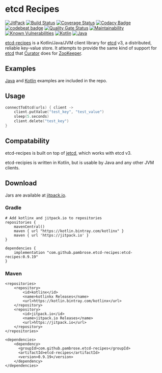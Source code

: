 # etcd Recipes

[![JitPack](https://jitpack.io/v/pambrose/etcd-recipes.svg)](https://jitpack.io/#pambrose/etcd-recipes)
[![Build Status](https://travis-ci.org/pambrose/etcd-recipes.svg?branch=master)](https://travis-ci.org/pambrose/etcd-recipes)
[![Coverage Status](https://coveralls.io/repos/github/pambrose/etcd-recipes/badge.svg)](https://coveralls.io/github/pambrose/etcd-recipes)
[![Codacy Badge](https://api.codacy.com/project/badge/Grade/e185b9c637b040bab55bdecf38b0de76)](https://www.codacy.com/manual/pambrose/etcd-recipes?utm_source=github.com&amp;utm_medium=referral&amp;utm_content=pambrose/etcd-recipes&amp;utm_campaign=Badge_Grade)
[![codebeat badge](https://codebeat.co/badges/d61556d4-22e8-44c3-b8f8-db7613fae7fc)](https://codebeat.co/projects/github-com-pambrose-etcd-recipes-master)
[![Quality Gate Status](https://sonarcloud.io/api/project_badges/measure?project=pambrose_etcd-recipes&metric=alert_status)](https://sonarcloud.io/dashboard?id=pambrose_etcd-recipes)
[![Maintainability](https://api.codeclimate.com/v1/badges/b183ced841479fbdb242/maintainability)](https://codeclimate.com/github/pambrose/etcd-recipes/maintainability)
[![Known Vulnerabilities](https://snyk.io/test/github/pambrose/etcd-recipes/badge.svg)](https://snyk.io/test/github/pambrose/etcd-recipes)
[![Kotlin](https://img.shields.io/badge/%20language-Kotlin-red.svg)](https://kotlinlang.org/)
[![Java](https://img.shields.io/badge/%20language-Java-red.svg)](https://kotlinlang.org/)

[etcd-recipes](https://github.com/pambrose/etcd-recipes) is a Kotlin/Java/JVM client library 
for [etcd](https://etcd.io) v3, a distributed, reliable key-value store. It attempts to provide the same 
kind of support for [etcd](https://etcd.io) that 
[Curator](https://curator.apache.org) does for [ZooKeeper](https://zookeeper.apache.org).

## Examples

[Java](https://github.com/pambrose/etcd-recipes/tree/master/etcd-recipe-examples/src/main/java/io/etcd/recipes/examples) 
and [Kotlin](https://github.com/pambrose/etcd-recipes/tree/master/etcd-recipe-examples/src/main/kotlin/io/etcd/recipes/examples) 
examples are included in the repo.

## Usage
```kotlin
connectToEtcd(urls) { client ->
    client.putValue("test_key", "test_value")
    sleep(5.seconds)
    client.delete("test_key")
}
```

## Compatability
etcd-recipes is built on top of [jetcd](https://github.com/etcd-io/jetcd), which works with etcd v3.

etcd-recipies is written in Kotlin, but is usable by Java and any other JVM clients.


## Download

Jars are available at [jitpack.io](https://jitpack.io/#pambrose/etcd-recipes).

### Gradle

```
# Add kotlinx and jitpack.io to repositories
repositories {
    mavenCentral()
    maven { url "https://kotlin.bintray.com/kotlinx" }
    maven { url 'https://jitpack.io' }
}

dependencies {
    implementation "com.github.pambrose.etcd-recipes:etcd-recipes:0.9.19"
}
```

### Maven

``` 
<repositories>
    <repository>
        <id>kotlinx</id>
        <name>kotlinkx Releases</name>
        <url>https://kotlin.bintray.com/kotlinx</url>
    </repository>
    <repository>
        <id>jitpack.io</id>
        <name>jitpack.io Releases</name>
        <url>https://jitpack.io</url>
    </repository>
</repositories>

<dependencies>
    <dependency>
      <groupId>com.github.pambrose.etcd-recipes</groupId>
      <artifactId>etcd-recipes</artifactId>
      <version>0.9.19</version>
    </dependency>
</dependencies>
```
